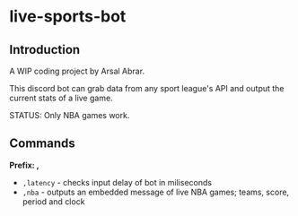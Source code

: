 # live-sports-bot

## Introduction
A WIP coding project by Arsal Abrar. 

This discord bot can grab data from any sport league's API and output the current stats of a live game. 

STATUS: Only NBA games work.

## Commands
**Prefix: ,**
* `,latency` - checks input delay of bot in miliseconds 
* `,nba` - outputs an embedded message of live NBA games; teams, score, period and clock
